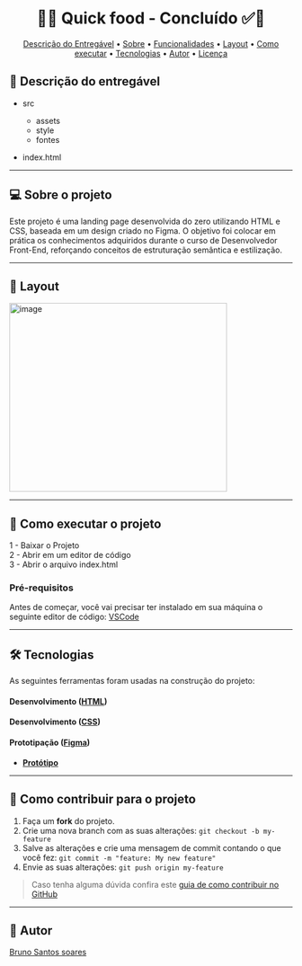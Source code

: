 <!-- MODELO PROJETO FINALIZADO -->
<h1 align="center"> 
	  🚀✅ Quick food - Concluído ✅🚀
</h1>

<!-- ---------------------------------------------------------------------- -->

<!-- MODELO MENU DE NAVEGAÇÃO -->
<p align="center">
 <a href="#-Descrição-do-entregável">Descrição do Entregável</a> •
 <a href="#-sobre-o-projeto">Sobre</a> •
 <a href="#-funcionalidades">Funcionalidades</a> •
 <a href="#-layout">Layout</a> • 
 <a href="#-como-executar-o-projeto">Como executar</a> • 
 <a href="#-tecnologias">Tecnologias</a> • 
 <a href="#-autor">Autor</a> • 
 <a href="#user-content--licença">Licença</a>
</p>

<!-- ---------------------------------------------------------------------- -->

<!-- MODELO DE DESCRIÇÃO -->
## 📄 Descrição do entregável

<!-- EXEMPLO DE DESCRIÇÃO DE UM PROJETO: -->
- src
  - assets
  - style
  - fontes
    
- index.html 

---

<!-- ---------------------------------------------------------------------- -->

<!-- MODELO DESCRIÇÃO SOBRE O PROJETO: -->
## 💻 Sobre o projeto

<!-- EXPLICA O MOTIVO DO PROJETO -->
Este projeto é uma landing page desenvolvida do zero utilizando HTML e CSS, baseada em um design criado no Figma. O objetivo foi colocar em prática os conhecimentos adquiridos durante o curso de Desenvolvedor Front-End, reforçando conceitos de estruturação semântica e estilização.

---

<!-- ---------------------------------------------------------------------- -->

<!-- EXEMPLO DE LAYOUT: -->
## 🎨 Layout

<!-- AQUI VOCÊ PASSA O CAMINHO DA IMAGEM -->
<img width="387" height="336" alt="image" src="https://github.com/user-attachments/assets/89a1e1a4-d226-49e5-b03a-731a0d353f3a" />


---

<!-- ---------------------------------------------------------------------- -->

<!-- MODELO DE COMO EXECUTAR O PROJETO -->
## 🚀 Como executar o projeto

1 - Baixar o Projeto <br>
2 - Abrir em um editor de código<br>
3 - Abrir o arquivo index.html

<!-- ---------------------------------------------------------------------- -->

<!-- MODELO DE PRÉ REQUISITOS -->
### Pré-requisitos

Antes de começar, você vai precisar ter instalado em sua máquina o seguinte editor de código:
[VSCode](https://code.visualstudio.com/)

---

<!-- ---------------------------------------------------------------------- -->

<!-- MODELO DE TECNOLOGIAS -->
## 🛠 Tecnologias

As seguintes ferramentas foram usadas na construção do projeto:

#### **Desenvolvimento**  ([HTML]([https://reactjs.org/](https://www.w3schools.com/html/))) 

#### **Desenvolvimento**  ([CSS]([https://reactjs.org/](https://www.w3schools.com/css/))) 


#### **Prototipação** ([Figma](https://www.figma.com/))

- **[Protótipo](https://www.figma.com/file/J1zv4Q8hCFhxhuZE5XINxu/Prototipa%C3%A7%C3%A3o-desafio-Digitalk?t=9EYQVYnf9XIZWWZr-1)**

---

<!-- ---------------------------------------------------------------------- -->

<!-- MODELO DE COMO CONTRIBUIR PARA O PROJETO -->
## 💪 Como contribuir para o projeto

1. Faça um **fork** do projeto.
2. Crie uma nova branch com as suas alterações: `git checkout -b my-feature`
3. Salve as alterações e crie uma mensagem de commit contando o que você fez: `git commit -m "feature: My new feature"`
4. Envie as suas alterações: `git push origin my-feature`
> Caso tenha alguma dúvida confira este [guia de como contribuir no GitHub](./CONTRIBUTING.md)

---

<!-- ---------------------------------------------------------------------- -->

<!-- MODELO DE AUTOR-->
## 🦸 Autor

<a href="https://github.com/bruno-santos-dev">
Bruno Santos soares</a>
 <br />
